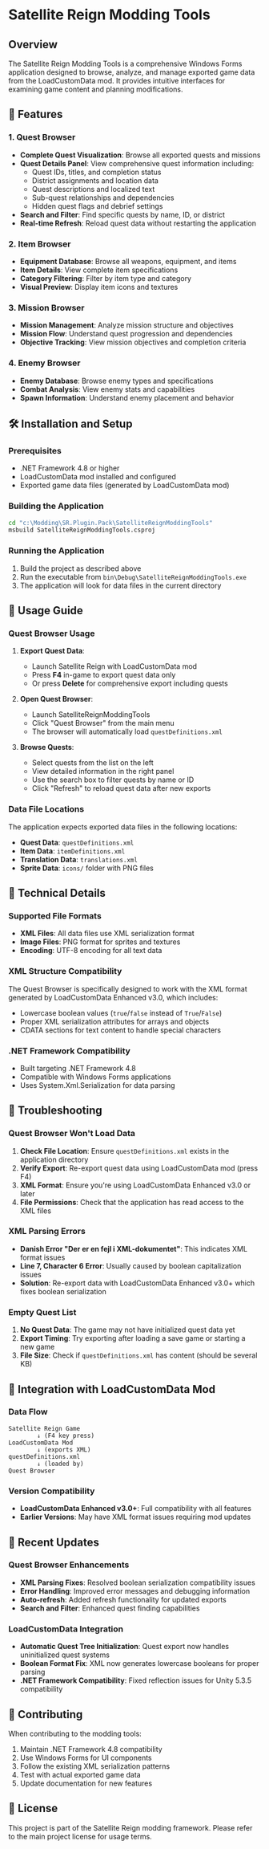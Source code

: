 # Satellite Reign Modding Tools

## Overview

The Satellite Reign Modding Tools is a comprehensive Windows Forms application designed to browse, analyze, and manage exported game data from the LoadCustomData mod. It provides intuitive interfaces for examining game content and planning modifications.

## 🚀 Features

### 1. Quest Browser
- **Complete Quest Visualization**: Browse all exported quests and missions
- **Quest Details Panel**: View comprehensive quest information including:
  - Quest IDs, titles, and completion status
  - District assignments and location data
  - Quest descriptions and localized text
  - Sub-quest relationships and dependencies
  - Hidden quest flags and debrief settings
- **Search and Filter**: Find specific quests by name, ID, or district
- **Real-time Refresh**: Reload quest data without restarting the application

### 2. Item Browser
- **Equipment Database**: Browse all weapons, equipment, and items
- **Item Details**: View complete item specifications
- **Category Filtering**: Filter by item type and category
- **Visual Preview**: Display item icons and textures

### 3. Mission Browser  
- **Mission Management**: Analyze mission structure and objectives
- **Mission Flow**: Understand quest progression and dependencies
- **Objective Tracking**: View mission objectives and completion criteria

### 4. Enemy Browser
- **Enemy Database**: Browse enemy types and specifications
- **Combat Analysis**: View enemy stats and capabilities
- **Spawn Information**: Understand enemy placement and behavior

## 🛠 Installation and Setup

### Prerequisites
- .NET Framework 4.8 or higher
- LoadCustomData mod installed and configured
- Exported game data files (generated by LoadCustomData mod)

### Building the Application
```bash
cd "c:\Modding\SR.Plugin.Pack\SatelliteReignModdingTools"
msbuild SatelliteReignModdingTools.csproj
```

### Running the Application
1. Build the project as described above
2. Run the executable from `bin\Debug\SatelliteReignModdingTools.exe`
3. The application will look for data files in the current directory

## 📖 Usage Guide

### Quest Browser Usage

1. **Export Quest Data**:
   - Launch Satellite Reign with LoadCustomData mod
   - Press **F4** in-game to export quest data only
   - Or press **Delete** for comprehensive export including quests

2. **Open Quest Browser**:
   - Launch SatelliteReignModdingTools
   - Click "Quest Browser" from the main menu
   - The browser will automatically load `questDefinitions.xml`

3. **Browse Quests**:
   - Select quests from the list on the left
   - View detailed information in the right panel  
   - Use the search box to filter quests by name or ID
   - Click "Refresh" to reload quest data after new exports

### Data File Locations

The application expects exported data files in the following locations:
- **Quest Data**: `questDefinitions.xml`
- **Item Data**: `itemDefinitions.xml` 
- **Translation Data**: `translations.xml`
- **Sprite Data**: `icons/` folder with PNG files

## 🔧 Technical Details

### Supported File Formats
- **XML Files**: All data files use XML serialization format
- **Image Files**: PNG format for sprites and textures
- **Encoding**: UTF-8 encoding for all text data

### XML Structure Compatibility
The Quest Browser is specifically designed to work with the XML format generated by LoadCustomData Enhanced v3.0, which includes:
- Lowercase boolean values (`true`/`false` instead of `True`/`False`)
- Proper XML serialization attributes for arrays and objects
- CDATA sections for text content to handle special characters

### .NET Framework Compatibility
- Built targeting .NET Framework 4.8
- Compatible with Windows Forms applications
- Uses System.Xml.Serialization for data parsing

## 🐛 Troubleshooting

### Quest Browser Won't Load Data
1. **Check File Location**: Ensure `questDefinitions.xml` exists in the application directory
2. **Verify Export**: Re-export quest data using LoadCustomData mod (press F4)
3. **XML Format**: Ensure you're using LoadCustomData Enhanced v3.0 or later
4. **File Permissions**: Check that the application has read access to the XML files

### XML Parsing Errors
- **Danish Error "Der er en fejl i XML-dokumentet"**: This indicates XML format issues
- **Line 7, Character 6 Error**: Usually caused by boolean capitalization issues
- **Solution**: Re-export data with LoadCustomData Enhanced v3.0+ which fixes boolean serialization

### Empty Quest List
1. **No Quest Data**: The game may not have initialized quest data yet
2. **Export Timing**: Try exporting after loading a save game or starting a new game
3. **File Size**: Check if `questDefinitions.xml` has content (should be several KB)

## 🔄 Integration with LoadCustomData Mod

### Data Flow
```
Satellite Reign Game
        ↓ (F4 key press)
LoadCustomData Mod 
        ↓ (exports XML)
questDefinitions.xml
        ↓ (loaded by)
Quest Browser
```

### Version Compatibility
- **LoadCustomData Enhanced v3.0+**: Full compatibility with all features
- **Earlier Versions**: May have XML format issues requiring mod updates

## 📝 Recent Updates

### Quest Browser Enhancements
- **XML Parsing Fixes**: Resolved boolean serialization compatibility issues
- **Error Handling**: Improved error messages and debugging information
- **Auto-refresh**: Added refresh functionality for updated exports
- **Search and Filter**: Enhanced quest finding capabilities

### LoadCustomData Integration
- **Automatic Quest Tree Initialization**: Quest export now handles uninitialized quest systems
- **Boolean Format Fix**: XML now generates lowercase booleans for proper parsing
- **.NET Framework Compatibility**: Fixed reflection issues for Unity 5.3.5 compatibility

## 🤝 Contributing

When contributing to the modding tools:
1. Maintain .NET Framework 4.8 compatibility
2. Use Windows Forms for UI components
3. Follow the existing XML serialization patterns
4. Test with actual exported game data
5. Update documentation for new features

## 📄 License

This project is part of the Satellite Reign modding framework. Please refer to the main project license for usage terms.
